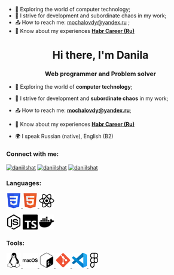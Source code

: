 

- :ocean: Exploring the world of computer technology;
- :dragon: I strive for development and subordinate chaos in my work;
- :outbox_tray: How to reach me: mochalovdy@yandex.ru ; 
- :calendar:  Know about my experiences [**Habr Career (Ru)**](https://career.habr.com/bear_fobetor)


<h1 align="center">Hi there, I'm Danila </h1>
<h3 align="center">Web programmer and Problem solver</h3>


- :ocean: Exploring the world of **computer technology**;

- :dragon: I strive for development and **subordinate chaos** in my work;

- :outbox_tray: How to reach me: **mochalovdy@yandex.ru**; 

- :calendar:  Know about my experiences [**Habr Career (Ru)**](https://career.habr.com/bear_fobetor)

- 🌍 I speak Russian (native), English (B2)

### Connect with me:
<p align="left">
<a href="https://t.me/BEAR_GURU" target="blank"><img align="center" src="https://raw.githubusercontent.com/daniilshat/daniilshat/2d7eafe5250314b3d422c86b35de062e0f1f5178/icons/Telegram.svg" alt="daniilshat" height="40" width="40" /></a>
<a href="https://vk.com/bear_fobetor" target="blank"><img align="center" src="https://raw.githubusercontent.com/daniilshat/daniilshat/2d7eafe5250314b3d422c86b35de062e0f1f5178/icons/vk.svg" alt="daniilshat" height="40" width="40" /></a>
<a href="https://career.habr.com/bear_fobetor" target="blank"><img align="center" src="https://raw.githubusercontent.com/daniilshat/daniilshat/d71898e2a08f31fd3f9512a9d30d3cb1d025a649/icons/habr.svg" alt="daniilshat" height="60" width="60" /></a>
</p>

### Languages:
<p align="left"> 
<a href="https://www.w3schools.com/css/" target="_blank" rel="noreferrer"> <img src="/icons/CSS3.svg" alt="css3" width="40" height="40"/> </a> 
<a href="https://www.w3.org/html/" target="_blank" rel="noreferrer"> <img src="/icons/HTML5.svg" alt="html5" width="40" height="40"/> </a> 
<a href= "https://react.dev/" target="_blank" rel="noreferrer"> <img src="/icons/react.svg" alt="react" width="40" height="40"/>  </a>
</p>
<a href="https://nodejs.org/en" target="_blank" rel="noreferrer"><img src="/icons/nodedotjs.svg" alt="nodejs" width="40" height="40"/></a>
<a href="https://www.typescriptlang.org/" target="_blank" rel="noreferrer"><img src="/icons/typescript.svg" alt="typescript" width="40" height="40"/></a>
<a href="https://www.docker.com/" target="_blank" rel="noreferrer"><img src="/icons/docker.svg" alt="docker" width="40" height="40"/></a>

### Tools:
<p align="left"> 
<a href="https://www.linux.org/" target="_blank" rel="noreferrer"> <img src="/icons/linux.svg" alt="linux" width="40" height="40"/> </a> 
<a href="https://www.apple.com/macos/ventura/" target="_blank" rel="noreferrer"> <img src="/icons/macos.svg" alt="linux" width="40" height="40"/> </a> 
<a href="http://www.gnu.org/software/bash/" target="_blank" rel="noreferrer"> <img src="/icons/gnubash.svg" alt="git" width="40" height="40"/> </a> 
<a href="https://git-scm.com/" target="_blank" rel="noreferrer"> <img src="/icons/git.svg" alt="git" width="40" height="40"/> </a> 
<a href="https://code.visualstudio.com/" target="_blank" rel="noreferrer"> <img src="/icons/VS-code.svg" alt="git" width="40" height="40"/> </a> 
<a href="https://www.figma.com/" target="_blank" rel="noreferrer"> <img src="/icons/figma.svg" alt="figma" width="30" height="40"/> </a> 
</p>
